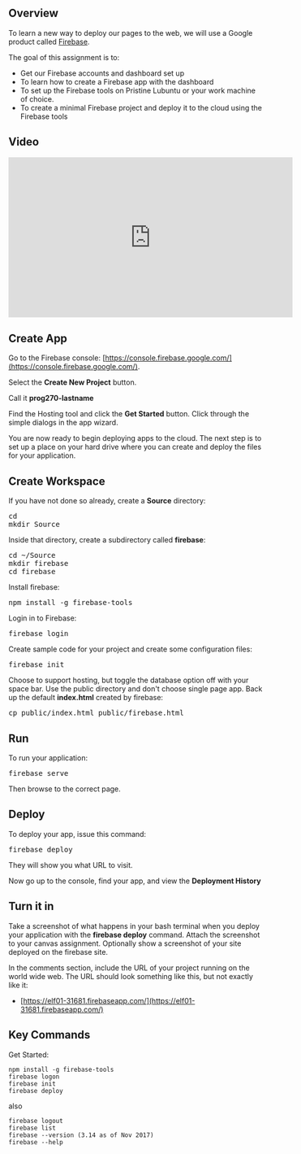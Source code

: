 ## Overview

To learn a new way to deploy our pages to the web, we will use a Google product called [Firebase](https://firebase.google.com/).

The goal of this assignment is to:

- Get our Firebase accounts and dashboard set up
- To learn how to create a Firebase app with the dashboard
- To set up the Firebase tools on Pristine Lubuntu or your work machine of choice.
- To create a minimal Firebase project and deploy it to the cloud using the Firebase tools

## Video

<iframe width="560" height="315" src="https://www.youtube.com/embed/O17OWyx08Cg" frameborder="0" allowfullscreen></iframe>

## Create App

Go to the Firebase console: [https://console.firebase.google.com/](https://console.firebase.google.com/).

Select the **Create New Project** button.

Call it **prog270-lastname**

Find the Hosting tool and click the **Get Started** button. Click through the simple dialogs in the app wizard.

You are now ready to begin deploying apps to the cloud. The next step is to set up a place on your hard drive where you can create and deploy the files for your application.

## Create Workspace

If you have not done so already, create a **Source** directory:

<pre>
cd
mkdir Source
</pre>

Inside that directory, create a subdirectory called **firebase**:

<pre>
cd ~/Source
mkdir firebase
cd firebase
</pre>

Install firebase:

<pre>
npm install -g firebase-tools
</pre>

Login in to Firebase:

<pre>
firebase login
</pre>

Create sample code for your project and create some configuration files:

<pre>
firebase init
</pre>

Choose to support hosting, but toggle the database option off with your space bar. Use the public directory and don't choose single page app. Back up the default **index.html** created by firebase:

<pre>
cp public/index.html public/firebase.html
</pre>

## Run

To run your application:

<pre>
firebase serve
</pre>

Then browse to the correct page.

## Deploy

To deploy your app, issue this command:

<pre>
firebase deploy
</pre>

They will show you what URL to visit.

Now go up to the console, find your app, and view the **Deployment History**

## Turn it in

Take a screenshot of what happens in your bash terminal when you deploy your application with the **firebase deploy** command. Attach the screenshot to your canvas assignment. Optionally show a screenshot of your site deployed on the firebase site.

In the comments section, include the URL of your project running on the world wide web. The URL should look something like this, but not exactly like it:

- [https://elf01-31681.firebaseapp.com/](https://elf01-31681.firebaseapp.com/)

## Key Commands

Get Started:

    npm install -g firebase-tools
    firebase logon    
    firebase init
    firebase deploy

also

    firebase logout
    firebase list
    firebase --version (3.14 as of Nov 2017)
    firebase --help
